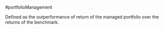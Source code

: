 #portfolioManagement 

Defined as the outperformance of return of the managed portfolio over the returns of the benchmark. 
